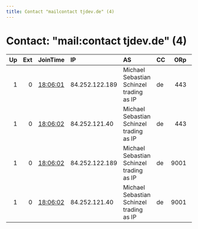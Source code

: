 ```yaml
---
title: Contact "mailcontact tjdev.de" (4)
---
```


# Contact: "mail:contact tjdev.de" (4)

|   Up |   Ext | JoinTime                                                                                              | IP             | AS                                       | CC   |   ORp |   Dirp | OS    | Version   | Nickname    |   eFamMembers |
|-----:|------:|:------------------------------------------------------------------------------------------------------|:---------------|:-----------------------------------------|:-----|------:|-------:|:------|:----------|:------------|--------------:|
|    1 |     0 | [18:06:01](https://nusenu.github.io/OrNetStats/w/relay/E523CE3228F9368C383C9092934EE83EAE4B08BA.html) | 84.252.122.189 | Michael Sebastian Schinzel trading as IP | de   |   443 |      0 | Linux | 0.4.7.10  | yrl1tjdevde |             6 |
|    1 |     0 | [18:06:02](https://nusenu.github.io/OrNetStats/w/relay/4C71A0AA905BF72EF552688743D63DF6A3D058EF.html) | 84.252.121.40  | Michael Sebastian Schinzel trading as IP | de   |   443 |      0 | Linux | 0.4.7.10  | yrl0tjdevde |             6 |
|    1 |     0 | [18:06:02](https://nusenu.github.io/OrNetStats/w/relay/8810F05C712A5B99935370AF7EEC2060EB3544A2.html) | 84.252.122.189 | Michael Sebastian Schinzel trading as IP | de   |  9001 |      0 | Linux | 0.4.7.10  | xrl1tjdevde |             6 |
|    1 |     0 | [18:06:02](https://nusenu.github.io/OrNetStats/w/relay/F63E4234134DBC71802EC5104A44C855A7E13EB4.html) | 84.252.121.40  | Michael Sebastian Schinzel trading as IP | de   |  9001 |      0 | Linux | 0.4.7.10  | xrl0tjdevde |             6 |
